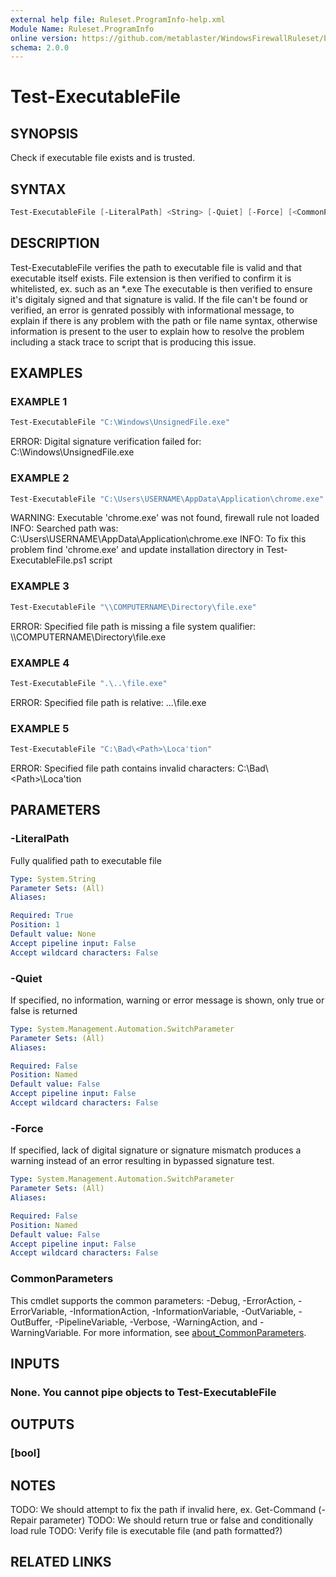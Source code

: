 ```yaml
---
external help file: Ruleset.ProgramInfo-help.xml
Module Name: Ruleset.ProgramInfo
online version: https://github.com/metablaster/WindowsFirewallRuleset/blob/master/Modules/Ruleset.ProgramInfo/Help/en-US/Test-ExecutableFile.md
schema: 2.0.0
---
```


# Test-ExecutableFile

## SYNOPSIS

Check if executable file exists and is trusted.

## SYNTAX

```powershell
Test-ExecutableFile [-LiteralPath] <String> [-Quiet] [-Force] [<CommonParameters>]
```

## DESCRIPTION

Test-ExecutableFile verifies the path to executable file is valid and that executable itself exists.
File extension is then verified to confirm it is whitelisted, ex.
such as an *.exe
The executable is then verified to ensure it's digitaly signed and that signature is valid.
If the file can't be found or verified, an error is genrated possibly with informational message,
to explain if there is any problem with the path or file name syntax, otherwise information is
present to the user to explain how to resolve the problem including a stack trace to script that
is producing this issue.

## EXAMPLES

### EXAMPLE 1

```powershell
Test-ExecutableFile "C:\Windows\UnsignedFile.exe"
```

ERROR: Digital signature verification failed for: C:\Windows\UnsignedFile.exe

### EXAMPLE 2

```powershell
Test-ExecutableFile "C:\Users\USERNAME\AppData\Application\chrome.exe"
```

WARNING: Executable 'chrome.exe' was not found, firewall rule not loaded
INFO: Searched path was: C:\Users\USERNAME\AppData\Application\chrome.exe
INFO: To fix this problem find 'chrome.exe' and update installation directory in Test-ExecutableFile.ps1 script

### EXAMPLE 3

```powershell
Test-ExecutableFile "\\COMPUTERNAME\Directory\file.exe"
```

ERROR: Specified file path is missing a file system qualifier: \\\\COMPUTERNAME\Directory\file.exe

### EXAMPLE 4

```powershell
Test-ExecutableFile ".\..\file.exe"
```

ERROR: Specified file path is relative: .\..\file.exe

### EXAMPLE 5

```powershell
Test-ExecutableFile "C:\Bad\<Path>\Loca'tion"
```

ERROR: Specified file path contains invalid characters: C:\Bad\\\<Path\>\Loca'tion

## PARAMETERS

### -LiteralPath

Fully qualified path to executable file

```yaml
Type: System.String
Parameter Sets: (All)
Aliases:

Required: True
Position: 1
Default value: None
Accept pipeline input: False
Accept wildcard characters: False
```

### -Quiet

If specified, no information, warning or error message is shown, only true or false is returned

```yaml
Type: System.Management.Automation.SwitchParameter
Parameter Sets: (All)
Aliases:

Required: False
Position: Named
Default value: False
Accept pipeline input: False
Accept wildcard characters: False
```

### -Force

If specified, lack of digital signature or signature mismatch produces a warning
instead of an error resulting in bypassed signature test.

```yaml
Type: System.Management.Automation.SwitchParameter
Parameter Sets: (All)
Aliases:

Required: False
Position: Named
Default value: False
Accept pipeline input: False
Accept wildcard characters: False
```

### CommonParameters

This cmdlet supports the common parameters: -Debug, -ErrorAction, -ErrorVariable, -InformationAction, -InformationVariable, -OutVariable, -OutBuffer, -PipelineVariable, -Verbose, -WarningAction, and -WarningVariable. For more information, see [about_CommonParameters](http://go.microsoft.com/fwlink/?LinkID=113216).

## INPUTS

### None. You cannot pipe objects to Test-ExecutableFile

## OUTPUTS

### [bool]

## NOTES

TODO: We should attempt to fix the path if invalid here, ex.
Get-Command (-Repair parameter)
TODO: We should return true or false and conditionally load rule
TODO: Verify file is executable file (and path formatted?)

## RELATED LINKS
